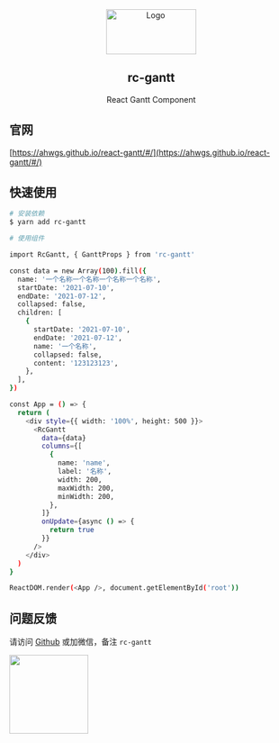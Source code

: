 <div align="center">
  <a href="#" target="_blank">
  <img src="https://static.ahwgs.cn/gantt_logo.png" alt="Logo" width="160" height="80">
  </a>
  <h2>rc-gantt</h2>
  <p align="center">React Gantt Component</p>
</div>

## 官网

[https://ahwgs.github.io/react-gantt/#/](https://ahwgs.github.io/react-gantt/#/)

## 快速使用

```bash
# 安装依赖
$ yarn add rc-gantt

# 使用组件

import RcGantt, { GanttProps } from 'rc-gantt'

const data = new Array(100).fill({
  name: '一个名称一个名称一个名称一个名称',
  startDate: '2021-07-10',
  endDate: '2021-07-12',
  collapsed: false,
  children: [
    {
      startDate: '2021-07-10',
      endDate: '2021-07-12',
      name: '一个名称',
      collapsed: false,
      content: '123123123',
    },
  ],
})

const App = () => {
  return (
    <div style={{ width: '100%', height: 500 }}>
      <RcGantt
        data={data}
        columns={[
          {
            name: 'name',
            label: '名称',
            width: 200,
            maxWidth: 200,
            minWidth: 200,
          },
        ]}
        onUpdate={async () => {
          return true
        }}
      />
    </div>
  )
}

ReactDOM.render(<App />, document.getElementById('root'))
```

## 问题反馈

请访问 [Github](https://github.com/ahwgs/react-gantt/issues) 或加微信，备注 `rc-gantt`

<img src='https://static.ahwgs.cn/wp-content/uploads/2020/03/%E5%BE%AE%E4%BF%A1%E5%9B%BE%E7%89%87_20200311210541.jpg' width="140">
